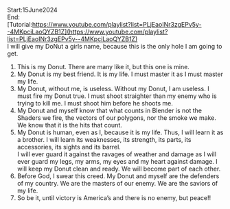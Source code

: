 Start:15June2024</br>
End:</br>
[Tutorial:https://www.youtube.com/playlist?list=PLjEaoINr3zgEPv5y--4MKpciLaoQYZB1Z](https://www.youtube.com/playlist?list=PLjEaoINr3zgEPv5y--4MKpciLaoQYZB1Z) </br>
I will give my DoNut a girls name, because this is the only hole I am going to get.</br>
1. This is my Donut. There are many like it, but this one is mine.</br>
2. My Donut is my best friend. It is my life. I must master it as I must master my life.</br>
3. My Donut, without me, is useless. Without my Donut, I am useless. I must fire my Donut true. I must shoot straighter than my enemy who is trying to kill me. I must shoot him before he shoots me.</br>
4. My Donut and myself know that what counts in Blender is not the Shaders we fire, the vectors of our polygons, nor the smoke we make. We know that it is the hits that count.</br>
5. My Donut is human, even as I, because it is my life. Thus, I will learn it as a brother. I will learn its weaknesses, its strength, its parts, its accessories, its sights and its barrel.</br>
  I will ever guard it against the ravages of weather and damage as I will ever guard my legs, my arms, my eyes and my heart against damage. I will keep my Donut clean and ready. We will become part of each other.</br>
6. Before God, I swear this creed. My Donut and myself are the defenders of my country. We are the masters of our enemy. We are the saviors of my life.</br>
7. So be it, until victory is America’s and there is no enemy, but peace!!</br>
